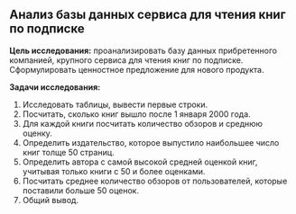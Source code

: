 ## Анализ базы данных сервиса для чтения книг по подписке<a class="tocSkip">

**Цель исследования:** проанализировать базу данных прибретенного компанией, крупного сервиса для чтения книг по подписке. Сформулировать ценностное предложение для нового продукта.
  
  
**Задачи исследования:**
1. Исследовать таблицы, вывести первые строки.
2. Посчитать, сколько книг вышло после 1 января 2000 года.
3. Для каждой книги посчитать количество обзоров и среднюю оценку.
4. Определить издательство, которое выпустило наибольшее число книг толще 50 страниц.
5. Определить автора с самой высокой средней оценкой книг, учитывая только книги с 50 и более оценками.
6. Посчитать среднее количество обзоров от пользователей, которые поставили больше 50 оценок.
7. Общий вывод.
  
  

